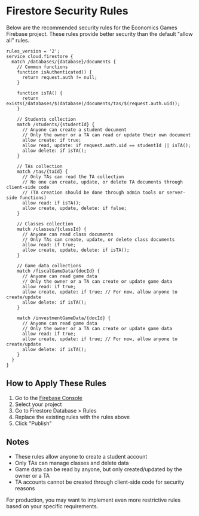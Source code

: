# Firestore Security Rules

Below are the recommended security rules for the Economics Games Firebase project. These rules provide better security than the default "allow all" rules.

```
rules_version = '2';
service cloud.firestore {
  match /databases/{database}/documents {
    // Common functions
    function isAuthenticated() {
      return request.auth != null;
    }
    
    function isTA() {
      return exists(/databases/$(database)/documents/tas/$(request.auth.uid));
    }
    
    // Students collection
    match /students/{studentId} {
      // Anyone can create a student document
      // Only the owner or a TA can read or update their own document
      allow create: if true;
      allow read, update: if request.auth.uid == studentId || isTA();
      allow delete: if isTA();
    }
    
    // TAs collection
    match /tas/{taId} {
      // Only TAs can read the TA collection
      // No one can create, update, or delete TA documents through client-side code
      // (TA creation should be done through admin tools or server-side functions)
      allow read: if isTA();
      allow create, update, delete: if false;
    }
    
    // Classes collection
    match /classes/{classId} {
      // Anyone can read class documents
      // Only TAs can create, update, or delete class documents
      allow read: if true;
      allow create, update, delete: if isTA();
    }
    
    // Game data collections
    match /fiscalGameData/{docId} {
      // Anyone can read game data
      // Only the owner or a TA can create or update game data
      allow read: if true;
      allow create, update: if true; // For now, allow anyone to create/update
      allow delete: if isTA();
    }
    
    match /investmentGameData/{docId} {
      // Anyone can read game data
      // Only the owner or a TA can create or update game data
      allow read: if true;
      allow create, update: if true; // For now, allow anyone to create/update
      allow delete: if isTA();
    }
  }
}
```

## How to Apply These Rules

1. Go to the [Firebase Console](https://console.firebase.google.com/)
2. Select your project
3. Go to Firestore Database > Rules
4. Replace the existing rules with the rules above
5. Click "Publish"

## Notes

- These rules allow anyone to create a student account
- Only TAs can manage classes and delete data
- Game data can be read by anyone, but only created/updated by the owner or a TA
- TA accounts cannot be created through client-side code for security reasons

For production, you may want to implement even more restrictive rules based on your specific requirements.
